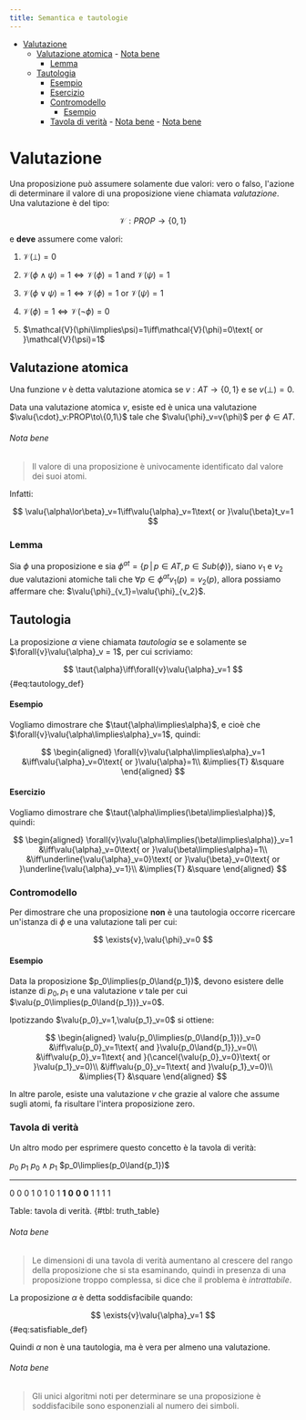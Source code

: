 ```yaml
---
title: Semantica e tautologie
---
```


- [Valutazione](#valutazione)
  - [Valutazione atomica](#valutazione-atomica)
          - [Nota bene](#nota-bene)
    - [Lemma](#lemma)
  - [Tautologia](#tautologia)
      - [Esempio](#esempio)
      - [Esercizio](#esercizio)
    - [Contromodello](#contromodello)
      - [Esempio](#esempio-1)
    - [Tavola di verità](#tavola-di-verità)
          - [Nota bene](#nota-bene-1)
          - [Nota bene](#nota-bene-2)

# Valutazione

Una proposizione può assumere solamente due valori: vero o falso, l'azione di determinare il valore di una proposizione viene chiamata *valutazione*. Una valutazione è del tipo:

$$
\mathcal{V}:PROP\to\{0,1\}
$$

e **deve** assumere come valori:

1. $\mathcal{V}(\bot)=0$

2. $\mathcal{V}(\phi\land\psi)=1\iff\mathcal{V}(\phi)=1\text{ and }\mathcal{V}(\psi)=1$

3. $\mathcal{V}(\phi\lor\psi)=1\iff\mathcal{V}(\phi)=1\text{ or }\mathcal{V}(\psi)=1$

4. $\mathcal{V}(\phi)=1\iff\mathcal{V}(\lnot\phi)=0$

5. $\mathcal{V}(\phi\limplies\psi)=1\iff\mathcal{V}(\phi)=0\text{ or }\mathcal{V}(\psi)=1$

## Valutazione atomica

Una funzione $v$ è detta valutazione atomica se $v:AT\to\{0,1\}$ e se $v(\bot)=0$.

Data una valutazione atomica $v$, esiste ed è unica una valutazione $\valu{\cdot}_v:PROP\to\{0,1\}$ tale che $\valu{\phi}_v=v(\phi)$ per $\phi\in{AT}$.

###### Nota bene

> Il valore di una proposizione è univocamente identificato dal valore dei suoi atomi.

Infatti:

$$
\valu{\alpha\lor\beta}_v=1\iff\valu{\alpha}_v=1\text{ or }\valu{\beta}t_v=1
$$

### Lemma

Sia $\phi$ una proposizione e sia $\phi^{at}=\{p\,|\,p\in{AT},\,p\in{Sub(\phi)}\}$, siano $v_1$ e $v_2$ due valutazioni atomiche tali che $\forall{p}\in\phi^{at}v_1(p)=v_2(p)$, allora possiamo affermare che: $\valu{\phi}_{v_1}=\valu{\phi}_{v_2}$.

## Tautologia

La proposizione $\alpha$ viene chiamata *tautologia* se e solamente se $\forall{v}\valu{\alpha}_v = 1$, per cui scriviamo:

$$
\taut{\alpha}\iff\forall{v}\valu{\alpha}_v=1
$$ {#eq:tautology_def}

#### Esempio

Vogliamo dimostrare che $\taut{\alpha\limplies\alpha}$, e cioè che $\forall{v}\valu{\alpha\limplies\alpha}_v=1$, quindi:

$$
\begin{aligned}
  \forall{v}\valu{\alpha\limplies\alpha}_v=1
  &\iff\valu{\alpha}_v=0\text{ or }\valu{\alpha}=1\\
  &\implies{T}
  &\square
\end{aligned}
$$

#### Esercizio

Vogliamo dimostrare che $\taut{\alpha\limplies(\beta\limplies\alpha)}$, quindi:

$$
\begin{aligned}
  \forall{v}\valu{\alpha\limplies(\beta\limplies\alpha)}_v=1
  &\iff\valu{\alpha}_v=0\text{ or }\valu{\beta\limplies\alpha}=1\\
  &\iff\underline{\valu{\alpha}_v=0}\text{ or }\valu{\beta}_v=0\text{ or }\underline{\valu{\alpha}_v=1}\\
  &\implies{T}
  &\square
\end{aligned}
$$

### Contromodello

Per dimostrare che una proposizione **non** è una tautologia occorre ricercare un'istanza di $\phi$ e una valutazione tali per cui:

$$
\exists{v},\valu{\phi}_v=0
$$

#### Esempio

Data la proposizione $p_0\limplies(p_0\land{p_1})$, devono esistere delle istanze di $p_0,p_1$ e una valutazione $v$ tale per cui $\valu{p_0\limplies(p_0\land{p_1})}_v=0$.

Ipotizzando $\valu{p_0}_v=1,\valu{p_1}_v=0$ si
ottiene:

$$
\begin{aligned}
  \valu{p_0\limplies(p_0\land{p_1})}_v=0
  &\iff\valu{p_0}_v=1\text{ and }\valu{p_0\land{p_1}}_v=0\\
  &\iff\valu{p_0}_v=1\text{ and }(\cancel{\valu{p_0}_v=0}\text{ or }\valu{p_1}_v=0)\\
  &\iff\valu{p_0}_v=1\text{ and }\valu{p_1}_v=0)\\
  &\implies{T}
  &\square
\end{aligned}
$$

In altre parole, esiste una valutazione $v$ che grazie al valore che assume sugli atomi, fa risultare l'intera proposizione zero.

### Tavola di verità

Un altro modo per esprimere questo concetto è la tavola di verità:

$p_0$   $p_1$   $p_0\land{p_1}$   $p_0\limplies(p_0\land{p_1})$
------- ------- ----------------- ---------------------------------
0       0       0                 1
0       1       0                 1
**1**   **0**   **0**             **0**
1       1       1                 1

Table: tavola di verità. {#tbl: truth_table}

###### Nota bene

> Le dimensioni di una tavola di verità aumentano al crescere del rango della proposizione che si sta esaminando, quindi in presenza di una proposizione troppo complessa, si dice che il problema è *intrattabile*.

La proposizione $\alpha$ è detta soddisfacibile quando:

$$
\exists{v}\valu{\alpha}_v=1
$$ {#eq:satisfiable_def}

Quindi $\alpha$ non è una tautologia, ma è vera per almeno una valutazione.

###### Nota bene

> Gli unici algoritmi noti per determinare se una proposizione è soddisfacibile sono esponenziali al numero dei simboli.
